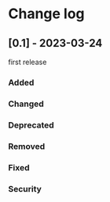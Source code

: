 
# Change log

## [0.1] - 2023-03-24
first release

### Added
### Changed
### Deprecated
### Removed
### Fixed
### Security
